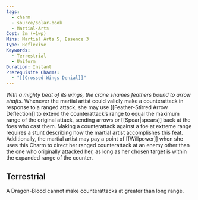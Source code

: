 ```yaml
---
tags:
  - charm
  - source/solar-book
  - Martial-Arts
Cost: 2m (+1wp)
Mins: Martial Arts 5, Essence 3
Type: Reflexive
Keywords:
  - Terrestrial
  - Uniform
Duration: Instant
Prerequisite Charms:
  - "[[Crossed Wings Denial]]"
---
```

*With a mighty beat of its wings, the crane shames feathers bound to arrow shafts.* 
Whenever the martial artist could validly make a counterattack in response to a ranged attack, she may use [[Feather-Stirred Arrow Deflection]] to extend the counterattack’s range to equal the maximum range of the original attack, sending arrows or [[Spear|spears]] back at the foes who cast them. Making a counterattack against a foe at extreme range requires a stunt describing how the martial artist accomplishes this feat. 
Additionally, the martial artist may pay a point of [[Willpower]] when she uses this Charm to direct her ranged counterattack at an enemy other than the one who originally attacked her, as long as her chosen target is within the expanded range of the counter. 
## Terrestrial
A Dragon-Blood cannot make counterattacks at greater than long range.